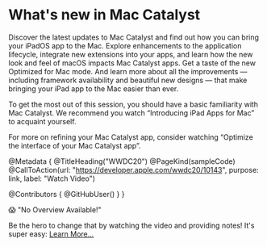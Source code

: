 # What's new in Mac Catalyst

Discover the latest updates to Mac Catalyst and find out how you can bring your iPadOS app to the Mac. Explore enhancements to the application lifecycle, integrate new extensions into your apps, and learn how the new look and feel of macOS impacts Mac Catalyst apps. Get a taste of the new Optimized for Mac mode. And learn more about all the improvements — including framework availability and beautiful new designs — that make bringing your iPad app to the Mac easier than ever.

To get the most out of this session, you should have a basic familiarity with Mac Catalyst. We recommend you watch “Introducing iPad Apps for Mac” to acquaint yourself. 

For more on refining your Mac Catalyst app, consider watching “Optimize the interface of your Mac Catalyst app”.

@Metadata {
   @TitleHeading("WWDC20")
   @PageKind(sampleCode)
   @CallToAction(url: "https://developer.apple.com/wwdc20/10143", purpose: link, label: "Watch Video")

   @Contributors {
      @GitHubUser(<replace this with your GitHub handle>)
   }
}

😱 "No Overview Available!"

Be the hero to change that by watching the video and providing notes! It's super easy:
 [Learn More…](https://wwdcnotes.github.io/WWDCNotes/documentation/wwdcnotes/contributing)
